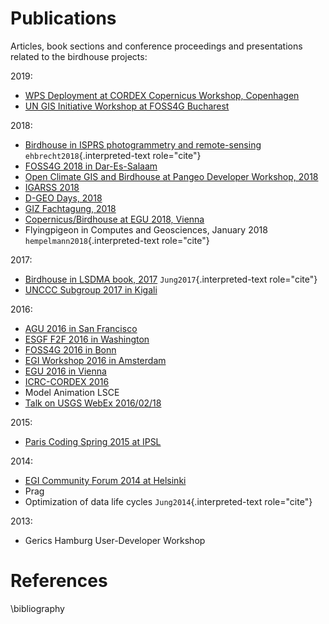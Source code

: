 # Publications

Articles, book sections and conference proceedings and presentations
related to the birdhouse projects:

2019:

-   [WPS Deployment at CORDEX Copernicus Workshop, Copenhagen](https://github.com/cehbrecht/wps-talk-copernicus-cordex-dmi-meeting-2019/blob/master/WPS-Deployment-Talk.pdf)
-   [UN GIS Initiative Workshop at FOSS4G Bucharest](https://github.com/nilshempelmann/presentations/raw/master/birdhouse-foss4g-2019/Hempelmann_foss4g2019.pdf)

2018:

-   [Birdhouse in ISPRS photogrammetry and remote-sensing](https://www.int-arch-photogramm-remote-sens-spatial-inf-sci.net/XLII-4-W8/43/2018/)
    `ehbrecht2018`{.interpreted-text role="cite"}
-   [FOSS4G 2018 in Dar-Es-Salaam](https://github.com/nilshempelmann/presentations/blob/master/birdhouse-foss4g-2018/Hempelmann_foss4g2018.pdf)
-   [Open Climate GIS and Birdhouse at Pangeo Developer Workshop, 2018](https://medium.com/pangeo/the-2018-pangeo-developers-workshop-1be359dac33c)
-   [IGARSS 2018](https://www.igarss2018.org/Papers/viewpapers.asp?papernum=3632)
-   [D-GEO Days, 2018](https://github.com/nilshempelmann/presentations/blob/master/birdhouse-D-GEO/main.pdf)
-   [GIZ Fachtagung, 2018](https://github.com/nilshempelmann/presentations/blob/master/birdhouse-fata2018/main.pdf)
-   [Copernicus/Birdhouse at EGU 2018, Vienna](https://presentations.copernicus.org/EGU2018-6491_presentation.pdf)
-   Flyingpigeon in Computes and Geosciences, January 2018
    `hempelmann2018`{.interpreted-text role="cite"}

2017:

-   [Birdhouse in LSDMA book, 2017](https://publikationen.bibliothek.kit.edu/1000071931)
    `Jung2017`{.interpreted-text role="cite"}
-   [UNCCC Subgroup 2017 in Kigali](https://github.com/nilshempelmann/presentations/blob/master/birdhouse-UNFCCC/CCNUCC_Kigali2017.pdf)

2016:

-   [AGU 2016 in San Francisco](http://www.crim.ca/media/publication/fulltext/agu2016_presentation_short_ouranos.pdf)
-   [ESGF F2F 2016 in Washington](https://github.com/cehbrecht/birdhouse-esgf-f2f-2016/blob/master/birdhouse-esgf-f2f-2016_dkrz.pdf)
-   [FOSS4G 2016 in Bonn](https://github.com/nilshempelmann/presentations/blob/master/birdhouse-foss4g-2016/Hempelmann_foss4g2016.pdf)
-   [EGI Workshop 2016 in Amsterdam](https://github.com/cehbrecht/birdhouse-talk-egi-2016/blob/master/birdhouse-talk-egi-2016.pdf)
-   [EGU 2016 in Vienna](https://github.com/cehbrecht/birdhouse-talk-egu-2016/blob/master/EGU-Processing-DKRZ.pdf)
-   [ICRC-CORDEX 2016](https://github.com/nilshempelmann/presentations/blob/master/Hempelmann_CORDEX2016_datatoinformation.pdf)
-   Model Animation LSCE
-   [Talk on USGS WebEx 2016/02/18](https://my.usgs.gov/confluence/pages/viewpage.action?pageId=542482181)

2015:

-   [Paris Coding Spring 2015 at IPSL](https://github.com/cehbrecht/birdhouse-talk-coding-sprint-ipsl-2015/blob/master/birdhouse-architecture.pdf)

2014:

-   [EGI Community Forum 2014 at Helsinki](https://indico.egi.eu/indico/event/1994/session/23/contribution/134)
-   Prag
-   Optimization of data life cycles `Jung2014`{.interpreted-text
    role="cite"}

2013:

-   Gerics Hamburg User-Developer Workshop


# References 


\bibliography

<!-- ## References {#bib_publications}

::: bibliography
bib_publications.bib
:::
 -->
